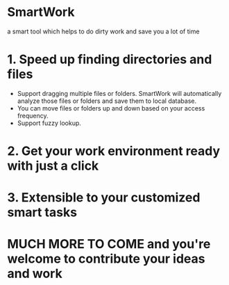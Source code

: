 # SmartWork
a smart tool which helps to do dirty work and save you a lot of time

# 1. Speed up finding directories and files
  * Support dragging multiple files or folders. SmartWork will automatically analyze those files or folders and save them to local database.
  * You can move files or folders up and down based on your access frequency.
  * Support fuzzy lookup.
  
# 2. Get your work environment ready with just a click
# 3. Extensible to your customized smart tasks
# MUCH MORE TO COME and you're welcome to contribute your ideas and work

